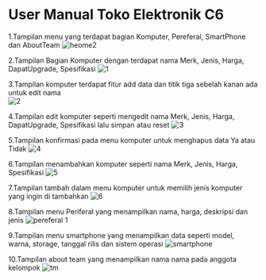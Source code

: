 # User Manual Toko Elektronik C6

1.Tampilan menu yang terdapat bagian Komputer, Pereferal, SmartPhone dan AboutTeam
![heome2](https://github.com/Marwan2310/praktikum-mobile/assets/76583066/d618ab6f-8544-4942-b592-5d261c16eaef)

2.Tampilan Bagian Komputer dengan terdapat nama Merk, Jenis, Harga, DapatUpgrade, Spesifikasi
![1](https://github.com/Marwan2310/praktikum-mobile/assets/114034360/61c52555-86d5-4570-87f8-692a2dc941fc)

3.Tampilan komputer terdapat fitur add data dan titik tiga sebelah kanan ada untuk edit nama  
![2](https://github.com/Marwan2310/praktikum-mobile/assets/114034360/2e317dc7-a13d-42e2-9663-5ab2990b2768)

4.Tampilan edit komputer seperti mengedit nama Merk, Jenis, Harga, DapatUpgrade, Spesifikasi lalu simpan atau reset
![3](https://github.com/Marwan2310/praktikum-mobile/assets/114034360/944c65bb-9593-4458-a0ff-ac0bf2533754)

5.Tampilan konfirmasi pada menu komputer untuk menghapus data Ya atau Tidak
![4](https://github.com/Marwan2310/praktikum-mobile/assets/114034360/b2c47057-dce9-4ddd-8855-084173856a3e)

6.Tampilan menambahkan komputer seperti nama Merk, Jenis, Harga, Spesifikasi
![5](https://github.com/Marwan2310/praktikum-mobile/assets/114034360/a1644471-a22d-47d8-85a0-448ceccd6df7)

7.Tampilan tambah dalam menu komputer untuk memilih jenis komputer yang ingin di tambahkan
![6](https://github.com/Marwan2310/praktikum-mobile/assets/114034360/e33747b1-c75c-4d77-ba80-70792bdcda02)

8.Tampilan menu Periferal yang menampilkan nama, harga, deskripsi dan jenis
![pereferal 1](https://github.com/Marwan2310/praktikum-mobile/assets/114034360/ab80394e-7416-4694-8bfd-5e51b58e78fa)

9.Tampilan menu smartphone yang menampilkan data seperti model, warna, storage, tanggal rilis dan sistem operasi
![smartphone](https://github.com/Marwan2310/praktikum-mobile/assets/114034360/bbfc7b1f-ee96-432e-8de6-a6fa63b59e76)

10.Tampilan about team yang menampilkan nama nama pada anggota kelompok
![tm](https://github.com/Marwan2310/praktikum-mobile/assets/76583066/7469b1d2-0d70-4d18-b65c-90cc705608fa)


